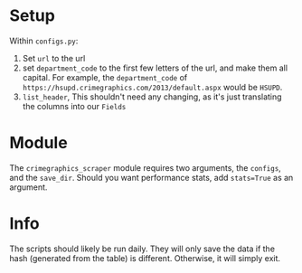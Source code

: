 # Setup

Within `configs.py`:
1. Set `url` to the url
1. set `department_code` to the first few letters of the url, and make them all capital. For example, the `department_code` of `https://hsupd.crimegraphics.com/2013/default.aspx` would be `HSUPD`.
1. `list_header`, This shouldn't need any changing, as it's just translating the columns into our `Fields`

# Module

The `crimegraphics_scraper` module requires two arguments, the `configs`, and the `save_dir`. Should you want performance stats, add `stats=True` as an argument.

# Info
The scripts should likely be run daily. They will only save the data if the hash (generated from the table) is different. Otherwise, it will simply exit.
